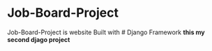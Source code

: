 # Job-Board-Project
Job-Board-Project is website Built with # Django Framework  **this my second djago project**
